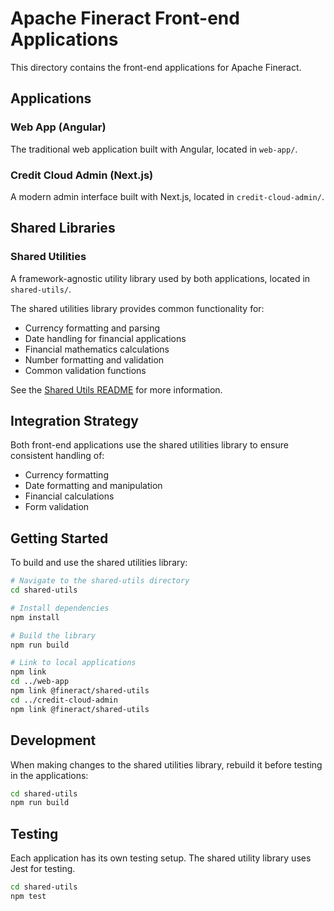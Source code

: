 # Apache Fineract Front-end Applications

This directory contains the front-end applications for Apache Fineract.

## Applications

### Web App (Angular)

The traditional web application built with Angular, located in `web-app/`.

### Credit Cloud Admin (Next.js)

A modern admin interface built with Next.js, located in `credit-cloud-admin/`.

## Shared Libraries

### Shared Utilities

A framework-agnostic utility library used by both applications, located in `shared-utils/`.

The shared utilities library provides common functionality for:
- Currency formatting and parsing
- Date handling for financial applications
- Financial mathematics calculations
- Number formatting and validation
- Common validation functions

See the [Shared Utils README](./shared-utils/README.md) for more information.

## Integration Strategy

Both front-end applications use the shared utilities library to ensure consistent handling of:
- Currency formatting
- Date formatting and manipulation
- Financial calculations
- Form validation

## Getting Started

To build and use the shared utilities library:

```bash
# Navigate to the shared-utils directory
cd shared-utils

# Install dependencies
npm install

# Build the library
npm run build

# Link to local applications
npm link
cd ../web-app
npm link @fineract/shared-utils
cd ../credit-cloud-admin
npm link @fineract/shared-utils
```

## Development

When making changes to the shared utilities library, rebuild it before testing in the applications:

```bash
cd shared-utils
npm run build
```

## Testing

Each application has its own testing setup. The shared utility library uses Jest for testing.

```bash
cd shared-utils
npm test
```